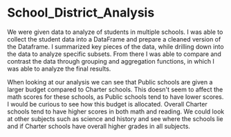 # School_District_Analysis


We were given data to analyze of students in multiple schools. I was able to collect the student data into a DataFrame and prepare a cleaned version of the Dataframe. I summarized key pieces of the data, while drilling down into the data to analyze specific subsets. From there I was able to compare and contrast the data through grouping and aggregation functions, in which I was able to analyze the final results.

When looking at our analysis we can see that Public schools are given a larger budget compared to Charter schools. This doesn't seem to affect the math scores for these schools, as Public schools tend to have lower scores. I would be curious to see how this budget is allocated. Overall Charter schools tend to have higher scores in both math and reading. We could look at other subjects such as science and history and see where the schools lie and if Charter schools have overall higher grades in all subjects. 
